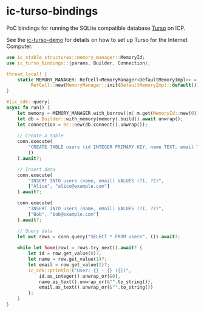 # ic-turso-bindings

PoC bindings for running the SQLite compatible database [Turso](https://github.com/tursodatabase/turso) on ICP.  

See the [ic-turso-demo](https://github.com/kristoferlund/ic-turso-demo) for details on how to set up Turso for the Internet Computer.

```rust
use ic_stable_structures::memory_manager::MemoryId;
use ic_turso_bindings::{params, Builder, Connection};

thread_local! {
    static MEMORY_MANAGER: RefCell<MemoryManager<DefaultMemoryImpl>> =
         RefCell::new(MemoryManager::init(DefaultMemoryImpl::default()));
}

#[ic_cdk::query]
async fn run() {
    let memory = MEMORY_MANAGER.with_borrow(|m| m.get(MemoryId::new(0)));
    let db = Builder::with_memory(memory).build().await.unwrap();
    let connection = Rc::new(db.connect().unwrap());
    
    // Create a table
    conn.execute(
        "CREATE TABLE users (id INTEGER PRIMARY KEY, name TEXT, email TEXT)",
        ()
    ).await?;

    // Insert data
    conn.execute(
        "INSERT INTO users (name, email) VALUES (?1, ?2)",
        ["Alice", "alice@example.com"]
    ).await?;

    conn.execute(
        "INSERT INTO users (name, email) VALUES (?1, ?2)", 
        ["Bob", "bob@example.com"]
    ).await?;

    // Query data
    let mut rows = conn.query("SELECT * FROM users", ()).await?;
    
    while let Some(row) = rows.try_next().await? {
        let id = row.get_value(0)?;
        let name = row.get_value(1)?;
        let email = row.get_value(2)?;
        ic_cdk::println!("User: {} - {} ({})", 
            id.as_integer().unwrap_or(&0), 
            name.as_text().unwrap_or(&"".to_string()), 
            email.as_text().unwrap_or(&"".to_string())
        );
    }
}
```

